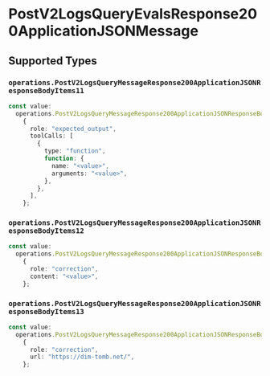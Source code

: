 # PostV2LogsQueryEvalsResponse200ApplicationJSONMessage


## Supported Types

### `operations.PostV2LogsQueryMessageResponse200ApplicationJSONResponseBodyItems11`

```typescript
const value:
  operations.PostV2LogsQueryMessageResponse200ApplicationJSONResponseBodyItems11 =
    {
      role: "expected_output",
      toolCalls: [
        {
          type: "function",
          function: {
            name: "<value>",
            arguments: "<value>",
          },
        },
      ],
    };
```

### `operations.PostV2LogsQueryMessageResponse200ApplicationJSONResponseBodyItems12`

```typescript
const value:
  operations.PostV2LogsQueryMessageResponse200ApplicationJSONResponseBodyItems12 =
    {
      role: "correction",
      content: "<value>",
    };
```

### `operations.PostV2LogsQueryMessageResponse200ApplicationJSONResponseBodyItems13`

```typescript
const value:
  operations.PostV2LogsQueryMessageResponse200ApplicationJSONResponseBodyItems13 =
    {
      role: "correction",
      url: "https://dim-tomb.net/",
    };
```

